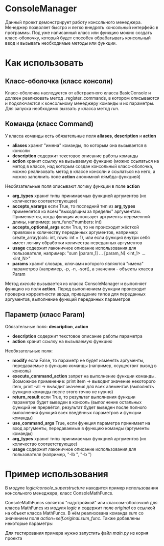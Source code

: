 # ConsoleManager
Данный проект демонстрирует работу консольного менеджера. 
Менеджер позволяет быстро и легко внедрять консольный интерфейс в программы.
Под уже написанный класс или функцию можно создать класс-оболочку, который будет способен обрабатывать консольный ввод и вызывать необходимые методы или функции.

# Как использовать
## Класс-оболочка (класс консоли)
Класс-оболочка наследуется от абстрактного класса BasicConsole и должен реализовать метод _register_commands, в котором описываются и подключаются к консольному менеджеру команды и их параметры.
Для запуска необходимо вызвать у класса метод *run*.
## Команда (класс Command)
У класса команды есть обязательные поля **aliases**, **description** и **action**
- **aliases** хранит "имена" команды, по которым она вызывается в консоли
- **description** содержит текстовое описание работы команды
- **action** хранит ссылку на вызываемую функцию (можно ссылаться на метод в классе, над которым создан консольный класс-оболочка, можно реализовать метод в классе консоли и ссылаться на него, а можно заполнить поле **action** анонимной лямбда-функцией)

Необязательные поля описывают логику функции в поле **action**
- **arg_types** хранит типы принимаемых функцией аргументов (их количество соответствующее)
- **accepts_varargs** если True, то последний тип из **arg_types** применяется ко всем "выходящим за пределы" аргументам. Применяется, когда функция использует аргументы переменной длины, например: sum_func(*numbers: int)
- **accepts_optional_args** если True, то не происходит жёсткой привязки к количеству переданных аргументов, например: create_array(cols: int, rows: int = 1), или если функция внутри себя имеет логику обработки количества переданных аргументов
- **usage** содержит лаконичное описание использования для пользователя, например: "sum [param_1] ... [param_N] <int_1> ... <int_N>"
- **params** хранит словарь, ключами которого являются "имена" параметров (например, -p, -n, -sort), а значения - объекты класса Param

Метод *execute* вызывается из класса ConsoleManager и выполняет функцию из поля **action**. Перед выполнением функции происходит проверка корректности ввода, приведение типов для переданных аргументов, выполнение функций переданных параметров
## Параметр (класс Param)
Обязательные поля: **description**, **action**
- **description** содержит текстовое описание работы параметра
- **action** хранит ссылку на вызываемую функцию

Необязательные поля:
- **modify** если False, то параметр не будет изменять аргументы, передаваемые в функцию команды (например, осуществит вывод в консоль)
- **execute_command_action** запрет на выполнение функции команды. Возможное применение: print item -> выводит значение некоторого item, print -all -> выводит значения для всех элементов (выполнять функцию команды после этого точно не нужно)
- **return_result** если True, то результат выполнения функции параметра будет выведен в консоль (выполнение остальных функций не прервётся, результат будет выведен после полного выполнения функций всех введённых параметров и функции команды)
- **use_command_args** True, если функция параметра принимает на вход аргументы, передаваемые в функцию команды (аргументы команды)
- **arg_types** хранит типы принимаемых функцией аргументов (их количество соответствующее)
- **usage** содержит лаконичное описание использования для пользователя (например, "-lb <lower bound>", "-b <lower bound> <upper bound>")

# Пример использования
В модуле *logic/console_superstructure* находится пример использования консольного менеджера, класс ConsoleMathFuncs.

ConsoleMathFuncs является "надстройкой" или классом-оболочкой для класса MathFuncs из модуля *logic* и содержит поле *original* со ссылкой на объект класса MathFuncs. В нём реализована команда *sum* со значением поля *action=self.original.sum_func*. Также добавлены некоторые параметры

Для тестирования примера нужно запустить файл *main.py* из корня проекта